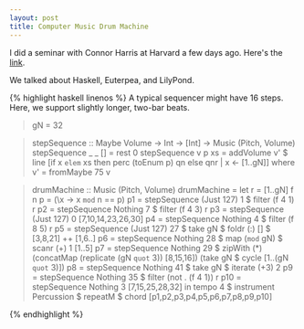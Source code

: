 ```yaml
---
layout: post
title: Computer Music Drum Machine
---
```

I did a seminar with Connor Harris at Harvard a few days ago. Here's the [link](https://manual.cs50.net/seminars/).

We talked about Haskell, Euterpea, and LilyPond.

{% highlight haskell linenos %}
A typical sequencer might have 16 steps. Here, we support slightly longer, two-bar beats.

> gN = 32

> stepSequence :: Maybe Volume -> Int -> [Int] -> Music (Pitch, Volume)
> stepSequence _ _ [] = rest 0
> stepSequence v p xs = addVolume v' $ line [if x `elem` xs then perc (toEnum p) qn else qnr | x <- [1..gN]]
>	where v' = fromMaybe 75 v

> drumMachine :: Music (Pitch, Volume)
> drumMachine = let r = [1..gN]
>                   f n p = (\x -> x `mod` n == p)
>                   p1 = stepSequence (Just 127) 1 $ filter (f 4 1) r
>                   p2 = stepSequence Nothing 7 $ filter (f 4 3) r
>                   p3 = stepSequence (Just 127) 0 [7,10,14,23,26,30]
>                   p4 = stepSequence Nothing 4 $ filter (f 8 5) r
>                   p5 = stepSequence (Just 127) 27 $ take gN $ foldr (:) [] $ [3,8,21] ++ [1,6..]
>                   p6 = stepSequence Nothing 28 $ map (`mod` gN) $ scanr (+) 1 [1..5]
>                   p7 = stepSequence Nothing 29 $ zipWith (*) (concatMap (replicate (gN `quot` 3)) [8,15,16]) (take gN $ cycle [1..(gN `quot` 3)])
>                   p8 = stepSequence Nothing 41 $ take gN $ iterate (+3) 2
>                   p9 = stepSequence Nothing 35 $ filter (not . (f 4 1)) r
>                   p10 = stepSequence Nothing 3 [7,15,25,28,32]
>               in tempo 4 $ instrument Percussion $ repeatM $ chord [p1,p2,p3,p4,p5,p6,p7,p8,p9,p10]

{% endhighlight %}
